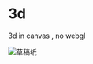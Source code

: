 3d
==

3d in canvas , no webgl

![草稿纸](http://images.cnblogs.com/cnblogs_com/iamzhanglei/247953/o_deducematrix.jpg)
